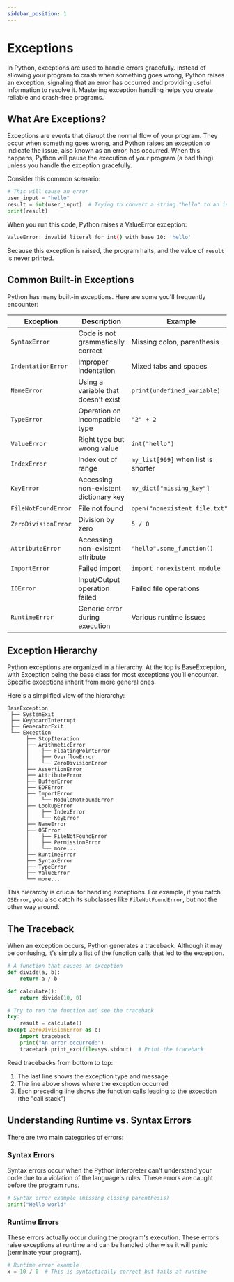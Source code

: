 ```yaml
---
sidebar_position: 1
---
```


# Exceptions

In Python, exceptions are used to handle errors gracefully. Instead of allowing your program to crash when something goes wrong, Python raises an exception, signaling that an error has occurred and providing useful information to resolve it. Mastering exception handling helps you create reliable and crash-free programs.

## What Are Exceptions?

Exceptions are events that disrupt the normal flow of your program. They occur when something goes wrong, and Python raises an exception to indicate the issue, also known as an error, has occurred. When this happens, Python will pause the execution of your program (a bad thing) unless you handle the exception gracefully.

Consider this common scenario:

```python
# This will cause an error
user_input = "hello"
result = int(user_input)  # Trying to convert a string "hello" to an integer
print(result)
```
<codapi-snippet sandbox="python" editor="basic" init-delay="500">
</codapi-snippet>

When you run this code, Python raises a ValueError exception:

```bash
ValueError: invalid literal for int() with base 10: 'hello'
```

Because this exception is raised, the program halts, and the value of `result` is never printed. 

## Common Built-in Exceptions

Python has many built-in exceptions. Here are some you'll frequently encounter:

| Exception | Description | Example |
|-----------|-------------|---------|
| `SyntaxError` | Code is not grammatically correct | Missing colon, parenthesis |
| `IndentationError` | Improper indentation | Mixed tabs and spaces |
| `NameError` | Using a variable that doesn't exist | `print(undefined_variable)` |
| `TypeError` | Operation on incompatible type | `"2" + 2` |
| `ValueError` | Right type but wrong value | `int("hello")` |
| `IndexError` | Index out of range | `my_list[999]` when list is shorter |
| `KeyError` | Accessing non-existent dictionary key | `my_dict["missing_key"]` |
| `FileNotFoundError` | File not found | `open("nonexistent_file.txt")` |
| `ZeroDivisionError` | Division by zero | `5 / 0` |
| `AttributeError` | Accessing non-existent attribute | `"hello".some_function()` |
| `ImportError` | Failed import | `import nonexistent_module` |
| `IOError` | Input/Output operation failed | Failed file operations |
| `RuntimeError` | Generic error during execution | Various runtime issues |

## Exception Hierarchy

Python exceptions are organized in a hierarchy. At the top is BaseException, with Exception being the base class for most exceptions you’ll encounter. Specific exceptions inherit from more general ones. 

Here's a simplified view of the hierarchy:

```
BaseException
 ├── SystemExit
 ├── KeyboardInterrupt
 ├── GeneratorExit
 └── Exception
      ├── StopIteration
      ├── ArithmeticError
      │    ├── FloatingPointError
      │    ├── OverflowError
      │    └── ZeroDivisionError
      ├── AssertionError
      ├── AttributeError
      ├── BufferError
      ├── EOFError
      ├── ImportError
      │    └── ModuleNotFoundError
      ├── LookupError
      │    ├── IndexError
      │    └── KeyError
      ├── NameError
      ├── OSError
      │    ├── FileNotFoundError
      │    ├── PermissionError
      │    └── more...
      ├── RuntimeError
      ├── SyntaxError
      ├── TypeError
      ├── ValueError
      └── more...
```

This hierarchy is crucial for handling exceptions. For example, if you catch `OSError`, you also catch its subclasses like `FileNotFoundError`, but not the other way around.

## The Traceback

When an exception occurs, Python generates a traceback. Although it may be confusing, it's simply a list of the function calls that led to the exception.

```python
# A function that causes an exception
def divide(a, b):
    return a / b

def calculate():
    return divide(10, 0)

# Try to run the function and see the traceback
try:
    result = calculate()
except ZeroDivisionError as e:
    import traceback
    print("An error occurred:")
    traceback.print_exc(file=sys.stdout)  # Print the traceback
```
<codapi-snippet sandbox="python" editor="basic" init-delay="500">
</codapi-snippet>

Read tracebacks from bottom to top:
1. The last line shows the exception type and message
2. The line above shows where the exception occurred
3. Each preceding line shows the function calls leading to the exception (the "call stack")

## Understanding Runtime vs. Syntax Errors

There are two main categories of errors:

### Syntax Errors

Syntax errors occur when the Python interpreter can't understand your code due to a violation of the language's rules. These errors are caught before the program runs.

```python
# Syntax error example (missing closing parenthesis)
print("Hello world"
```

### Runtime Errors

These errors actually occur during the program's execution. These errors raise exceptions at runtime and can be handled otherwise it will panic (terminate your program). 

```python
# Runtime error example
x = 10 / 0  # This is syntactically correct but fails at runtime
```